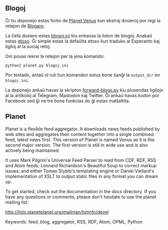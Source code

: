 ## Blogoj

Ĉi tiu deponejo estas forko de [Planet
Venus](https://github.com/rubys/venus) kun ekstraj dosieroj por regi
la retejon de [Blogaro](http://blogoj.gemelo.org/).

La ĉefa dosiero estas [blogoj.ini](blogoj.ini) kiu enhavas la liston
de blogoj. Anakaŭ estas [etoso](themes/esperanto). Ĝi simple estas la
defaŭlta etoso kun traduko al Esperanto kaj ligiloj al la sociaj
retoj.

Oni povas rekrei la retejon per la jena komando:

    python2 planet.py blogoj.ini

Por testado, antaŭ ol ruli tiun komandon estus bone ŝanĝi la
`output_dir` en `blogoj.ini`.

La deponejo ankaŭ havas la skripton
[forward-blogs.py](forward-blogs.py) kiu plusendas ligilojn al la
artikoloj al Telegram, Mastodon kaj Twitter. Ĝi ankaŭ havas kodon por
Facebook sed ĝi ne tre bone funkcias do ĝi estas malŝaltita.

## Planet

Planet is a flexible feed aggregator. It downloads news feeds published by
web sites and aggregates their content together into a single combined feed,
latest news first.  This version of Planet is named Venus as it is the
second major version.  The first version is still in wide use and is
also actively being maintained.

It uses Mark Pilgrim's Universal Feed Parser to read from CDF, RDF, RSS and
Atom feeds; Leonard Richardson's Beautiful Soup to correct markup issues;
and either Tomas Styblo's templating engine or Daniel Viellard's implementation
of XSLT to output static files in any format you can dream up.

To get started, check out the documentation in the docs directory.  If you have
any questions or comments, please don't hesitate to use the planet mailing list:

  http://lists.planetplanet.org/mailman/listinfo/devel

Keywords: feed, blog, aggregator, RSS, RDF, Atom, OPML, Python

